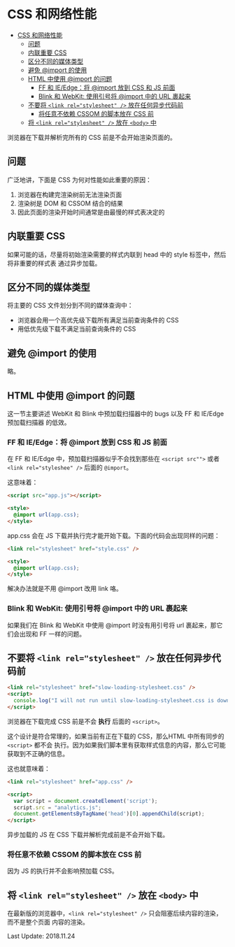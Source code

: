 # CSS 和网络性能

<!-- TOC -->

- [CSS 和网络性能](#css-和网络性能)
  - [问题](#问题)
  - [内联重要 CSS](#内联重要-css)
  - [区分不同的媒体类型](#区分不同的媒体类型)
  - [避免 @import 的使用](#避免-import-的使用)
  - [HTML 中使用 @import 的问题](#html-中使用-import-的问题)
    - [FF 和 IE/Edge：将 @import 放到 CSS 和 JS 前面](#ff-和-ieedge将-import-放到-css-和-js-前面)
    - [Blink 和 WebKit: 使用引号将 @import 中的 URL 裹起来](#blink-和-webkit-使用引号将-import-中的-url-裹起来)
  - [不要将 `<link rel="stylesheet" />` 放在任何异步代码前](#不要将-link-relstylesheet--放在任何异步代码前)
    - [将任意不依赖 CSSOM 的脚本放在 CSS 前](#将任意不依赖-cssom-的脚本放在-css-前)
  - [将 `<link rel="stylesheet" />` 放在 `<body>` 中](#将-link-relstylesheet--放在-body-中)

<!-- /TOC -->

浏览器在下载并解析完所有的 CSS 前是不会开始渲染页面的。    

## 问题

广泛地讲，下面是 CSS 为何对性能如此重要的原因：   

1. 浏览器在构建完渲染树前无法渲染页面
2. 渲染树是 DOM 和 CSSOM 结合的结果
3. 因此页面的渲染开始时间通常是由最慢的样式表决定的    

## 内联重要 CSS

如果可能的话，尽量将初始渲染需要的样式内联到 head 中的 style 标签中，然后将非重要的样式表
通过异步加载。    

## 区分不同的媒体类型

将主要的 CSS 文件划分到不同的媒体查询中：   

+ 浏览器会用一个高优先级下载所有满足当前查询条件的 CSS
+ 用低优先级下载不满足当前查询条件的 CSS

## 避免 @import 的使用

略。    

## HTML 中使用 @import 的问题

这一节主要讲述 WebKit 和 Blink 中预加载扫描器中的 bugs 以及 FF 和 IE/Edge 预加载扫描器
的低效。    

### FF 和 IE/Edge：将 @import 放到 CSS 和 JS 前面

在 FF 和 IE/Edge 中，预加载扫描器似乎不会找到那些在 `<script src"">` 或者
`<link rel="styleshee" />` 后面的 `@import`。    

这意味着：   

```html
<script src="app.js"></script>

<style>
  @import url(app.css);
</style>
```   

app.css 会在 JS 下载并执行完才能开始下载。下面的代码会出现同样的问题：   

```html
<link rel="stylesheet" href="style.css" />

<style>
  @import url(app.css);
</style>
```   

解决办法就是不用 @import 改用 link 咯。   

### Blink 和 WebKit: 使用引号将 @import 中的 URL 裹起来

如果我们在 Blink 和 WebKit 中使用 @import 时没有用引号将 url 裹起来，那它们会出现和
FF 一样的问题。   

## 不要将 `<link rel="stylesheet" />` 放在任何异步代码前

```html
<link rel="stylesheet" href="slow-loading-stylesheet.css" />
<script>
  console.log("I will not run until slow-loading-stylesheet.css is downloaded.");
</script>
```   

浏览器在下载完成 CSS 前是不会 **执行** 后面的 `<script>`。   

这个设计是符合常理的，如果当前有正在下载的 CSS，那么HTML 中所有同步的 `<script>` 都不会
执行。因为如果我们脚本里有获取样式信息的内容，那么它可能获取到不正确的信息。   

这也就意味着：   

```html
<link rel="stylesheet" href="app.css" />

<script>
  var script = document.createElement('script');
  script.src = "analytics.js";
  document.getElementsByTagName('head')[0].appendChild(script);
</script>
```    

异步加载的 JS 在 CSS 下载并解析完成前是不会开始下载。   

### 将任意不依赖 CSSOM 的脚本放在 CSS 前

因为 JS 的执行并不会影响预加载 CSS。    

## 将 `<link rel="stylesheet" />` 放在 `<body>` 中

在最新版的浏览器中，`<link rel="stylesheet" />` 只会阻塞后续内容的渲染，而不是整个页面
内容的渲染。   

Last Update: 2018.11.24
